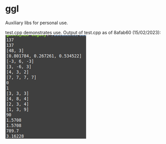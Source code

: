 # ggl
Auxiliary libs for personal use.

test.cpp demonstrates use.
Output of test.cpp as of 8afab60 (15/02/2023):
![](example.png) 